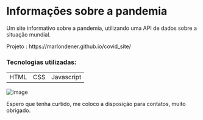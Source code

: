<h1>Informações sobre a pandemia</h1>

<p>Um site informativo sobre a pandemia, utilizando uma API de dados sobre a situação mundial.</p>
<p>Projeto : https://marlondener.github.io/covid_site/</p>

<h3>Tecnologias utilizadas:</h3>
<table>
  <tr>
    <td>HTML</td>
    <td>CSS</td>
    <td>Javascript</td>
  </tr>
  
</table>

![image](https://user-images.githubusercontent.com/70349830/115424495-24a79300-a1d5-11eb-8d90-496f705fdbf6.png)

Espero que tenha curtido, me coloco a disposição para contatos, muito obrigado.
